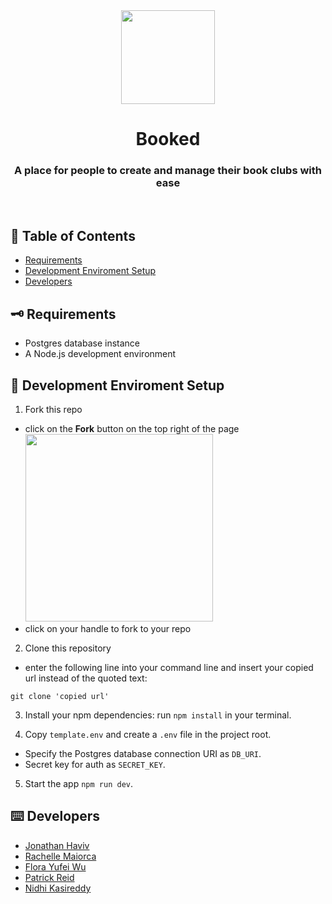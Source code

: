 <div align="center">
   <img width="150px" src="client/assets/Book.png"/>
   <h1>Booked</h1>
   <h3 align="center"> <strong>A place for people to create and manage their book clubs with ease</strong></h3>
   </div>
   
&nbsp;
## 🔎 Table of Contents

-   [Requirements](#requirements)
-   [Development Enviroment Setup](#setup)
-   [Developers](#developers)

## <a name="requirements"></a>🗝 Requirements

- Postgres database instance
- A Node.js development environment

## <a name="setup"></a>📍 Development Enviroment Setup

1. Fork this repo
  - click on the **Fork** button on the top right of the page
    <br><img src="https://www.earthdatascience.org/images/earth-analytics/git-version-control/githubguides-bootcamp-fork.png" width="300px"></img>  
  - click on your handle to fork to your repo

2. Clone this repository

- enter the following line into your command line and insert your copied url instead of the quoted text:
```
git clone 'copied url'
```
3. Install your npm dependencies: run `npm install` in your terminal.

4. Copy `template.env` and create a `.env` file in the project root.
- Specify the Postgres database connection URI as `DB_URI`.
- Secret key for auth as `SECRET_KEY`.

5. Start the app `npm run dev`.

## <a name="developers"></a>⌨️ Developers
-   [Jonathan Haviv](https://github.com/jonathanhaviv)
-   [Rachelle Maiorca](https://github.com/rmaiorca)
-   [Flora Yufei Wu](https://github.com/feiw101)
-   [Patrick Reid](https://github.com/flyingwolf1701)
-   [Nidhi Kasireddy](https://github.com/nidhikay)

